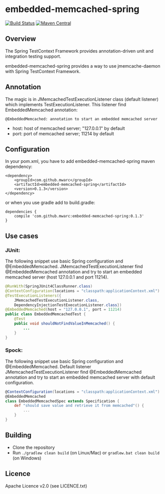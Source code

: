 # embedded-memcached-spring

[![Build Status](https://travis-ci.org/mwarc/embedded-memcached-spring.svg?branch=master)](https://travis-ci.org/mwarc/embedded-memcached-spring)
[![Maven Central](https://maven-badges.herokuapp.com/maven-central/com.github.mwarc/embedded-memcached-spring/badge.svg)](https://maven-badges.herokuapp.com/maven-central/com.github.mwarc/embedded-memcached-spring)

## Overview

The Spring TestContext Framework provides annotation-driven unit and integration testing support.

embedded-memcached-spring provides a way to use jmemcache-daemon with Spring TestContext Framework.

## Annotation

The magic is in JMemcachedTestExecutionListener class (default listener) which implements TestExecutionListener. This listener find EmbeddedMemcached annotation:

    @EmbeddedMemcached: annotation to start an embedded memcached server
    
*   host: host of memcached server; "127.0.0.1" by default
*   port: port of memcached server; 11214 by default

## Configuration

In your pom.xml, you have to add embedded-memcached-spring maven dependency:

    <dependency>
        <groupId>com.github.mwarc</groupId>
        <artifactId>embedded-memcached-spring</artifactId>
        <version>0.1.3</version>
    </dependency>


or when you use gradle add to build.gradle:

    dependencies {
        compile 'com.github.mwarc:embedded-memcached-spring:0.1.3'
    }

## Use cases

### JUnit:

The following snippet use basic Spring configuration and @EmbeddedMemcached. 
JMemcachedTestExecutionListener find @EmbeddedMemcached annotation 
and try to start an embedded memcached server (host 127.0.0.1 and port 11214).

```java
@RunWith(SpringJUnit4ClassRunner.class)
@ContextConfiguration(locations = "classpath:applicationContext.xml")
@TestExecutionListeners({
    JMemcachedTestExecutionListener.class,
    DependencyInjectionTestExecutionListener.class})
@EmbeddedMemcached(host = "127.0.0.1", port = 11214)
public class EmbeddedMemcachedTest {
    @Test
    public void shouldNotFindValueInMemcached() {
        ...
    }
}
```

### Spock:

The following snippet use basic Spring configuration and @EmbeddedMemcached. 
Default listener JMemcachedTestExecutionListener find @EmbeddedMemcached annotation 
and try to start an embedded memcached server with default configuration.

```groovy
@ContextConfiguration(locations = "classpath:applicationContext.xml")
@EmbeddedMemcached
class EmbeddedMemcachedSpec extends Specification {
    def "should save value and retrieve it from memcached"() {
        ...
    }
}
```

## Building

* Clone the repository
* Run `./gradlew clean build` (on Linux/Mac) or `gradlew.bat clean build` (on Windows)

## Licence

Apache Licence v2.0 (see LICENCE.txt)